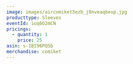 ```yaml
---
image: images/aircomiket3ezb_j0nveaqbeup.jpg
producttype: Sleeves
eventId: iuq6O2mCN
pricings:
  - quantity: 1
    price: 25
asin: s-1BI96PQSb
merchandise: comiket
---
```

